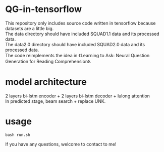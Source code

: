 # QG-in-tensorflow
This repository only includes source code written in tensorflow because datasets are a little big.   
The data directory should have included SQUAD1.1 data and its processed data.   
The data2.0 directory should have included SQUAD2.0 data and its processed data.   
The code reimplements the idea in 《Learning to Ask: Neural Question Generation for Reading Comprehension》.

# model architecture
2 layers bi-lstm encoder + 2 layers bi-lstm decoder + lulong attention  
In predicted stage, beam search + replace UNK.  
# usage
`bash run.sh`  

If you have any questions, welcome to contact to me!